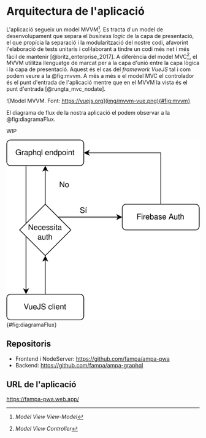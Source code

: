 # Arquitectura de l'aplicació

L'aplicació segueix un model MVVM[^mvvm]. Es tracta d'un model de desenvolupament que separa el _business logic_ de la capa de presentació, el que propícia la separació i la modularització del nostre codi, afavorint l'elaboració de tests unitaris i col·laborant a tindre un codi més net i més fàcil de mantenir [@britz_enterprise_2017]. A diferència del model MVC[^mvc], el MVVM utilitza llenguatge de marcat per a la capa d'unió entre la capa lògica i la capa de presentació. Aquest és el cas del _framework VueJS_ tal i com podem veure a la @fig:mvvm. A més a més e el model MVC el controlador és el punt d'entrada de l'aplicació mentre que en el MVVM la vista és el punt d'entrada [@rungta_mvc_nodate].

[^mvvm]: _Model View View-Model_
[^mvc]: _Model View Controller_

![Model MVVM. Font: https://vuejs.org](img/mvvm-vue.png){#fig:mvvm}

El diagrama de flux de la nostra aplicació el podem observar a la @fig:diagramaFlux.

WIP

![Diagrama de flux](img/diagrama-flux.svg){#fig:diagramaFlux}

## Repositoris

- Frontend i NodeServer: <https://github.com/fampa/ampa-pwa>
- Backend: <https://github.com/fampa/ampa-graphql>

## URL de l'aplicació

<https://fampa-pwa.web.app/>
